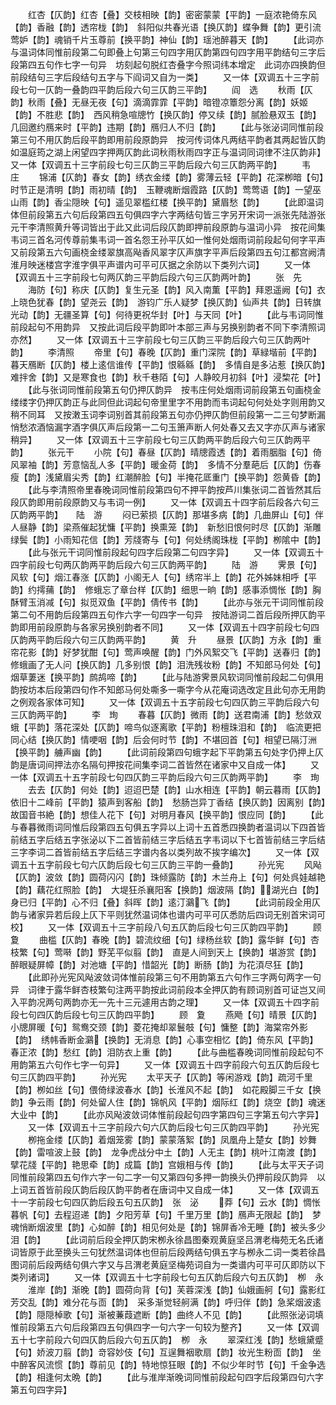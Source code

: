 <!-- { "loadSidebar": true } -->
　　红杏【仄韵】红杏【叠】交枝相映【韵】密密蒙蒙【平韵】一庭浓艳倚东风【韵】香融【韵】透帘栊【韵】　斜阳似共春光语【换仄韵】蝶争舞【韵】更引流莺妒【韵】魂销千片玉尊前【换平韵】神仙【韵】瑶池醉暮天【韵】
　　【此词亦与温词体同惟前段第二句即叠上句第三句四字用仄韵第四句四字用平韵结句三字后段第四五句作七字一句异　坊刻起句脱红杏叠字今照词纬本增定　此词亦四换韵但前段结句三字后段结句五字与下阎词又自为一类】
　　又一体【双调五十三字前段七句一仄韵一叠韵四平韵后段六句三仄韵三平韵】
　　阎　选
　　秋雨【仄韵】秋雨【叠】无昼无夜【句】滴滴霏霏【平韵】暗镫凉簟怨分离【韵】妖姬【韵】不胜悲【韵】　西风稍急喧牕竹【换仄韵】停又续【韵】腻脸悬双玉【韵】几回邀约鴈来时【平韵】违期【韵】鴈归人不归【韵】
　　【此与张泌词同惟前段第三句不用仄韵后段平韵即用前段原韵异　按河传词体凡两结平韵者其两起皆仄韵如温庭筠之湖上闲望四字押两仄韵此词秋雨秋雨四字正与温词同词律不注仄韵非】又一体【双调五十三字前段七句三仄韵三平韵后段六句三仄韵两平韵】
　　韦　庄
　　锦浦【仄韵】春女【韵】绣衣金缕【韵】雾薄云轻【平韵】花深栁暗【句】时节正是清明【韵】雨初晴【韵】　玉鞭魂断烟霞路【仄韵】莺莺语【韵】一望巫山雨【韵】香尘隠映【句】遥见翠槛红楼【换平韵】黛眉愁【韵】
　　【此即温词体但前段第五六句后段第四五句俱四字六字两结句皆三字另开宋词一派张先陆游张元干李清照黄升等词皆出于此又此词后段仄韵即押前段原韵与温词小异　按花间集韦词三首名河传尊前集韦词一首名怨王孙平仄如一惟何处烟雨词前段起句何字平声又前段第五六句画桡金缕翠旗高飐香风翠字仄声旗字平声后段第四五句江都宫阙清淮月映迷楼宫字淮字俱平声谱内可平可仄据之余防以下类列六词】
　　又一体【双调五十三字前段七句两仄韵三平韵后段六句三仄韵两叶韵】
　　张　先
　　海防【句】称庆【仄韵】复生元圣【韵】风入南薫【平韵】拜恩遥阙【句】衣上晓色犹春【韵】望尧云【韵】　游钧广乐人疑梦【换仄韵】仙声共【韵】日转旗光动【韵】无疆圣算【句】何待更祝华封【叶】与天同【叶】
　　【此与韦词同惟前段起句不用韵异　又按此词后段平韵即叶本部三声与另换别韵者不同下李清照词亦然】
　　又一体【双调五十三字前段七句三仄韵三平韵后段六句三仄韵两叶韵】
　　李清照
　　帝里【句】春晚【仄韵】重门深院【韵】草緑堦前【平韵】暮天鴈断【仄韵】楼上逺信谁传【平韵】恨緜緜【韵】　多情自是多沾惹【换仄韵】难拌舍【韵】又是寒食也【韵】秋千巷陌【句】人静皎月初斜【叶】浸棃花【叶】
　　【此与张词同惟前段第五句仍押仄韵异　按韦庄何处烟雨词前段第五句画桡金缕缕字仍押仄韵正与此同但此词起句帝里里字不用韵而韦词起句何处处字则用韵又稍不同耳　又按潄玉词李词别首其前段第五句亦仍押仄韵但前段第一二三句梦断漏悄愁浓酒恼漏字酒字俱仄声后段第一二句玉箫声断人何处春又去又字亦仄声与诸家稍异】
　　又一体【双调五十三字前段七句三仄韵两平韵后段六句三仄韵两平韵】
　　张元干
　　小院【句】春昼【仄韵】晴牕霞透【韵】着雨胭脂【句】倚风翠袖【韵】芳意恼乱人多【平韵】暖金荷【韵】　多情不分羣葩后【仄韵】伤春瘦【韵】浅黛眉尖秀【韵】红潮醉脸【句】半掩花厎重门【换平韵】怨黄昏【韵】
　　【此与李清照帝里春晚词同惟前段第四句不押平韵按芦川集张词二首皆然其后段仄韵即用前段原韵又与韦词一例】
　　又一体【双调五十四字前后段各六句三仄韵两平韵】　　陆　游
　　闷已萦损【仄韵】那堪多病【韵】几曲屏山【句】伴人昼静【韵】梁燕催起犹慵【平韵】换熏笼【韵】　新愁旧恨何时尽【仄韵】渐雕绿鬓【韵】小雨知花信【韵】芳牋寄与【句】何处绣阁珠栊【平韵】栁隂中【韵】
　　【此与张元干词同惟前段起句四字后段第二句四字异】
　　又一体【双调五十四字前段七句两仄韵两平韵后段六句三仄韵两平韵】
　　陆　游
　　霁景【句】风软【句】烟江春涨【仄韵】小阁无人【句】绣帘半上【韵】花外姊妹相呼【平韵】约摴蒱【韵】　修蛾忘了章台样【仄韵】细思一晌【韵】感事添惆怅【韵】胸酥臂玉消减【句】拟觅双鱼【平韵】倩传书【韵】
　　【此亦与张元干词同惟前段第二句不用韵后段第四五句作六字一句四字一句异　按陆游词二首后段所押仄韵平韵即用前段原韵与各家另换别韵者不同】
　　又一体【双调五十四字前段七句四仄韵两平韵后段六句三仄韵两平韵】
　　黄　升
　　昼景【仄韵】方永【韵】重帘花影【韵】好梦犹酣【句】莺声唤醒【韵】门外风絮交飞【平韵】送春归【韵】　修蛾画了无人问【换仄韵】几多别恨【韵】泪洗残妆粉【韵】不知郎马何处【句】烟草萋迷【换平韵】鹧鸪啼【韵】
　　【此与陆游霁景风软词同惟前段起二句俱用韵按坊本后段第四句作不知郎马何处嘶多一嘶字今从花庵词选改定且此句亦无用韵之例观各家体可知】
　　又一体【双调五十五字前段七句四仄韵三平韵后段六句三仄韵两平韵】
　　李　珣
　　春暮【仄韵】微雨【韵】送君南浦【韵】愁敛双蛾【平韵】落花深处【仄韵】啼鸟似逐离歌【平韵】粉檀珠泪和【韵】　临流更把同心结【换仄韵】情哽咽【韵】后会何时节【韵】不堪回首【句】相望已隔汀洲【换平韵】艣声幽【韵】
　　【此词前段第四句蛾字起下平韵第五句处字仍押上仄韵是唐词间押法亦名隔句押按花间集李词二首皆然在诸家中又自成一体】
　　又一体【双调五十五字前段七句四仄韵三平韵后段六句三仄韵两平韵】
　　李　珣
　　去去【仄韵】何处【韵】迢迢巴楚【韵】山水相连【平韵】朝云暮雨【仄韵】依旧十二峰前【平韵】猿声到客船【韵】　愁肠岂异丁香结【换仄韵】因离别【韵】故国音书絶【韵】想佳人花下【句】对明月春风【换平韵】恨应同【韵】
　　【此与春暮微雨词同惟后段第四五句俱五字异以上词十五首悉四换韵者温词以下四首皆前结五字后结五字张泌以下二首皆前结三字后结五字韦词以下七首皆前结三字后结三字李词二首皆前结五字后结三字谱内各以类列故不挨字编次】
　　又一体【双调五十五字前段七句六仄韵后段七句三仄韵三平韵一叠韵】
　　孙光宪
　　风飐【仄韵】波敛【韵】圆荷闪闪【韵】珠倾露防【韵】木兰舟上【句】何处呉娃越艳【韵】藕花红照脸【韵】　大堤狂杀襄阳客【换韵】烟波隔【韵】湖光白【韵】身已归【平韵】心不归【叠】斜晖【韵】逺汀鸂飞【韵】
　　【此词前段全用仄韵与诸家异若后段上仄下平则犹然温词体也谱内可平可仄悉防后四词无别首宋词可校】
　　又一体【双调五十三字前段八句五仄韵后段七句三仄韵四平韵】
　　顾　夐
　　曲槛【仄韵】春晚【韵】碧流纹细【句】绿杨丝软【韵】露华鲜【句】杏枝繁【句】莺啭【韵】野芜平似翦【韵】　直是人间到天上【换韵】堪游赏【韵】醉眼疑屏幛【韵】对池塘【平韵】惜韶光【韵】断肠【韵】为花湏尽狂【韵】
　　【此即孙光宪风飐波敛词体惟前段第三句不用韵第五六句作三字两句两字一句异　词律于露华鲜杏枝繁句注两平韵按此词前段本全押仄韵有顾词别首可证岂又间入平韵况两句两韵亦无一先十三元遽用古韵之理】
　　又一体【双调五十四字前段七句四仄韵后段七句三仄韵四平韵】
　　顾　夐
　　燕飏【句】晴景【仄韵】小牕屏暖【句】鸳鸯交颈【韵】菱花掩却翠鬟攲【句】慵整【韵】海棠帘外影【韵】　绣帏香断金鸂【换韵】无消息【韵】心事空相忆【韵】倚东风【平韵】春正浓【韵】愁红【韵】泪防衣上重【韵】
　　【此与曲槛春晚词同惟前段起句不用韵第五六句作七字一句异】
　　又一体【双调五十四字前段六句五仄韵后段七句三仄韵四平韵】
　　孙光宪
　　太平天子【仄韵】等闲游戏【韵】疏河千里【韵】栁如丝【句】偎倚绿波春水【韵】长淮风不起【韵】　如花殿脚三千女【换韵】争云雨【韵】何处留人住【韵】锦帆风【平韵】烟际红【韵】烧空【韵】魂迷大业中【韵】
　　【此亦风飐波敛词体惟前段起句四字第四句三字第五句六字异】
　　又一体【双调五十三字前段六句六仄韵后段七句三仄韵四平韵】
　　孙光宪
　　栁拖金缕【仄韵】着烟笼雾【韵】蒙蒙落絮【韵】凤凰舟上楚女【韵】妙舞【韵】雷喧波上鼓【韵】　龙争虎战分中土【韵】人无主【韵】桃叶江南渡【韵】擘花牋【平韵】艳思牵【韵】成篇【韵】宫娥相与传【韵】
　　【此与太平天子词同惟前段第四五句作六字一句二字一句又第四句多押一韵换头仍押前段仄韵异　以上词五首皆前段仄韵后段仄韵平韵者在唐词中又自成一体】
　　又一体【双调五十一字前段七句四仄韵后段五句五仄韵】　张　泌
　　莽【句】云水【韵】惆怅暮帆【句】去程迢递【韵】夕阳芳草【句】千里万里【韵】鴈声无限起【韵】　梦魂悄断烟波里【韵】心如醉【韵】相见何处是【韵】锦屏香冷无睡【韵】被头多少泪【韵】
　　【此词前后段全押仄韵宋栁永徐昌图秦观黄庭坚吕渭老梅苑无名氏诸词皆原于此至换头三句犹然温词体也但前后段两结句俱五字与栁永二词一类若徐昌图词前后段两结句俱六字又与吕渭老黄庭坚梅苑词自为一类谱内可平可仄即防以下类列诸词】
　　又一体【双调五十七字前段七句五仄韵后段六句五仄韵】　栁　永
　　淮岸【韵】渐晚【韵】圆荷向背【句】芙蓉深浅【韵】仙娥画舸【句】露影红芳交乱【韵】难分花与靣【韵】　采多渐觉轻舸满【韵】呼归伴【韵】急桨烟波逺【韵】隠隠棹歌【句】渐被蒹葭遮断【韵】曲终人不见【韵】
　　【此照张泌词填惟前段第五六句后段第四五句俱四字一句六字一句较为整齐】
　　又一体【双调五十七字前段六句四仄韵后段六句五仄韵】　栁　永
　　翠深红浅【韵】愁蛾黛蹙【句】娇波刀翦【韵】竒容妙伎【句】互逞舞裀歌扇【韵】妆光生粉靣【韵】　坐中醉客风流惯【韵】尊前见【韵】特地惊狂眼【韵】不似少年时节【句】千金争选【韵】相逢何太晩【韵】
　　【此与淮岸渐晚词同惟前段起句四字后段第四句六字第五句四字异】
